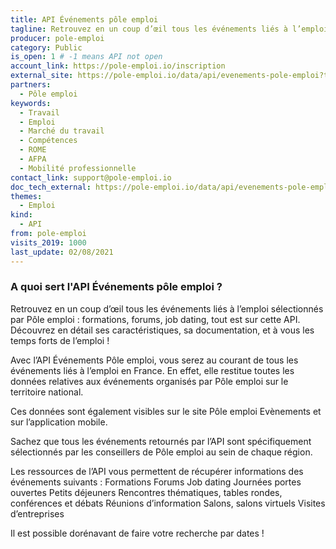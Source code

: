```yaml
---
title: API Événements pôle emploi
tagline: Retrouvez en un coup d’œil tous les événements liés à l’emploi sélectionnés par Pôle emploi (formations, forums, job dating, tout est sur cette API)
producer: pole-emploi
category: Public
is_open: 1 # -1 means API not open
account_link: https://pole-emploi.io/inscription
external_site: https://pole-emploi.io/data/api/evenements-pole-emploi?tabgroup-api=documentation&doc-section=api-doc-section-caracteristiques
partners:
  - Pôle emploi
keywords:
  - Travail
  - Emploi
  - Marché du travail
  - Compétences
  - ROME
  - AFPA
  - Mobilité professionnelle
contact_link: support@pole-emploi.io
doc_tech_external: https://pole-emploi.io/data/api/evenements-pole-emploi?tabgroup-api=documentation&doc-section=api-doc-section-caracteristiques
themes:
  - Emploi
kind:
  - API
from: pole-emploi
visits_2019: 1000
last_update: 02/08/2021
---
```


### A quoi sert l'API Événements pôle emploi ?

Retrouvez en un coup d’œil tous les événements liés à l’emploi sélectionnés par Pôle emploi : formations, forums, job dating, tout est sur cette API. Découvrez en détail ses caractéristiques, sa documentation, et à vous les temps forts de l’emploi !

Avec l’API Événements Pôle emploi, vous serez au courant de tous les événements liés à l’emploi en France.
En effet, elle restitue toutes les données relatives aux événements organisés par Pôle emploi sur le territoire national.

Ces données sont également visibles sur le site Pôle emploi Evènements et sur l’application mobile.

Sachez que tous les événements retournés par l’API sont spécifiquement sélectionnés par les conseillers de Pôle emploi au sein de chaque région.

Les ressources de l’API vous permettent de récupérer informations des événements suivants : Formations Forums Job dating Journées portes ouvertes Petits déjeuners Rencontres thématiques, tables rondes, conférences et débats Réunions d’information Salons, salons virtuels Visites d’entreprises

Il est possible dorénavant de faire votre recherche par dates !
